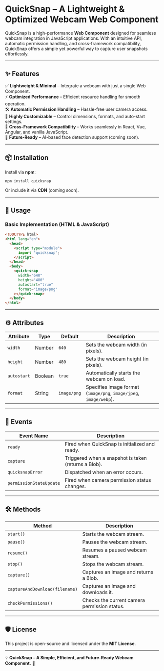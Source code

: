 # **QuickSnap** – A Lightweight & Optimized Webcam Web Component

QuickSnap is a high-performance **Web Component** designed for seamless webcam integration in JavaScript applications. With an intuitive API, automatic permission handling, and cross-framework compatibility, QuickSnap offers a simple yet powerful way to capture user snapshots effortlessly.

---

## **✨ Features**

✅ **Lightweight & Minimal** – Integrate a webcam with just a single Web Component.  
⚡ **Optimized Performance** – Efficient resource handling for smooth operation.  
🛠️ **Automatic Permission Handling** – Hassle-free user camera access.  
🎨 **Highly Customizable** – Control dimensions, formats, and auto-start settings.  
🔄 **Cross-Framework Compatibility** – Works seamlessly in React, Vue, Angular, and vanilla JavaScript.  
🚀 **Future-Ready** – AI-based face detection support (coming soon).

---

## **📦 Installation**

Install via **npm**:

```sh
npm install quicksnap
```

Or include it via **CDN** (coming soon).

---

## **🚀 Usage**

### **Basic Implementation (HTML & JavaScript)**

```html
<!DOCTYPE html>
<html lang="en">
  <head>
    <script type="module">
      import "quicksnap";
    </script>
  </head>
  <body>
    <quick-snap
      width="640"
      height="480"
      autostart="true"
      format="image/png"
    ></quick-snap>
  </body>
</html>
```

---

## **⚙️ Attributes**

| Attribute   | Type    | Default     | Description                                                       |
| ----------- | ------- | ----------- | ----------------------------------------------------------------- |
| `width`     | Number  | `640`       | Sets the webcam width (in pixels).                                |
| `height`    | Number  | `480`       | Sets the webcam height (in pixels).                               |
| `autostart` | Boolean | `true`      | Automatically starts the webcam on load.                          |
| `format`    | String  | `image/png` | Specifies image format (`image/png`, `image/jpeg`, `image/webp`). |

---

## **📡 Events**

| Event Name              | Description                                          |
| ----------------------- | ---------------------------------------------------- |
| `ready`                 | Fired when QuickSnap is initialized and ready.       |
| `capture`               | Triggered when a snapshot is taken (returns a Blob). |
| `quicksnapError`        | Dispatched when an error occurs.                     |
| `permissionStateUpdate` | Fired when camera permission status changes.         |

---

## **🛠️ Methods**

| Method                         | Description                                  |
| ------------------------------ | -------------------------------------------- |
| `start()`                      | Starts the webcam stream.                    |
| `pause()`                      | Pauses the webcam stream.                    |
| `resume()`                     | Resumes a paused webcam stream.              |
| `stop()`                       | Stops the webcam stream.                     |
| `capture()`                    | Captures an image and returns a Blob.        |
| `captureAndDownload(filename)` | Captures an image and downloads it.          |
| `checkPermissions()`           | Checks the current camera permission status. |

---

## **🛡️ License**

This project is open-source and licensed under the **MIT License**.

---

💡 **QuickSnap – A Simple, Efficient, and Future-Ready Webcam Component.** 🚀

